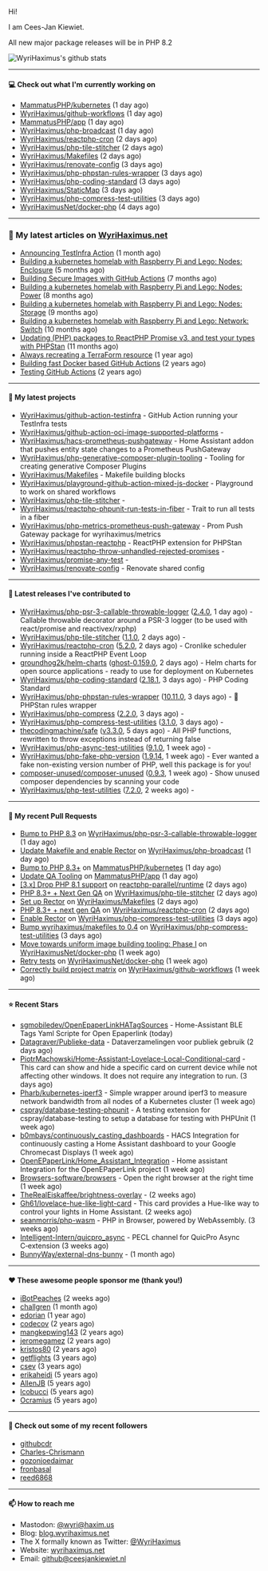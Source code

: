 Hi!

I am Cees-Jan Kiewiet.

All new major package releases will be in PHP 8.2

![WyriHaximus's github stats](https://github-readme-stats.vercel.app/api?username=WyriHaximus&show_icons=true)

---

#### 💻 Check out what I'm currently working on

- [MammatusPHP/kubernetes](https://github.com/MammatusPHP/kubernetes) (1 day ago)
- [WyriHaximus/github-workflows](https://github.com/WyriHaximus/github-workflows) (1 day ago)
- [MammatusPHP/app](https://github.com/MammatusPHP/app) (1 day ago)
- [WyriHaximus/php-broadcast](https://github.com/WyriHaximus/php-broadcast) (1 day ago)
- [WyriHaximus/reactphp-cron](https://github.com/WyriHaximus/reactphp-cron) (2 days ago)
- [WyriHaximus/php-tile-stitcher](https://github.com/WyriHaximus/php-tile-stitcher) (2 days ago)
- [WyriHaximus/Makefiles](https://github.com/WyriHaximus/Makefiles) (2 days ago)
- [WyriHaximus/renovate-config](https://github.com/WyriHaximus/renovate-config) (3 days ago)
- [WyriHaximus/php-phpstan-rules-wrapper](https://github.com/WyriHaximus/php-phpstan-rules-wrapper) (3 days ago)
- [WyriHaximus/php-coding-standard](https://github.com/WyriHaximus/php-coding-standard) (3 days ago)
- [WyriHaximus/StaticMap](https://github.com/WyriHaximus/StaticMap) (3 days ago)
- [WyriHaximus/php-compress-test-utilities](https://github.com/WyriHaximus/php-compress-test-utilities) (3 days ago)
- [WyriHaximusNet/docker-php](https://github.com/WyriHaximusNet/docker-php) (4 days ago)

---

### 📜 My latest articles on [WyriHaximus.net](https://blog.wyrihaximus.net/)

- [Announcing TestInfra Action](https://blog.wyrihaximus.net/2025/03/announcing-testinfra-action/) (1 month ago)
- [Building a kubernetes homelab with Raspberry Pi and Lego: Nodes: Enclosure](https://blog.wyrihaximus.net/2024/12/building-a-kubernetes-homelab-with-raspberry-pies-and-lego-nodes-enclosure/) (5 months ago)
- [Building Secure Images with GitHub Actions](https://blog.wyrihaximus.net/2024/10/building-secure-images-with-github-actions/) (7 months ago)
- [Building a kubernetes homelab with Raspberry Pi and Lego: Nodes: Power](https://blog.wyrihaximus.net/2024/09/building-a-kubernetes-homelab-with-raspberry-pies-and-lego-nodes-power/) (8 months ago)
- [Building a kubernetes homelab with Raspberry Pi and Lego: Nodes: Storage](https://blog.wyrihaximus.net/2024/08/building-a-kubernetes-homelab-with-raspberry-pies-and-lego-nodes-storage/) (9 months ago)
- [Building a kubernetes homelab with Raspberry Pi and Lego: Network: Switch](https://blog.wyrihaximus.net/2024/07/building-a-kubernetes-homelab-with-raspberry-pies-and-lego-network-switch/) (10 months ago)
- [Updating (PHP) packages to ReactPHP Promise v3, and test your types with PHPStan](https://blog.wyrihaximus.net/2024/06/updating-php-packages-to-reactphp-promise-v3--and-test-your-types-with-phpstan/) (11 months ago)
- [Always recreating a TerraForm resource](https://blog.wyrihaximus.net/2024/04/always-recreating-a-terraform-resource/) (1 year ago)
- [Building fast Docker based GitHub Actions](https://blog.wyrihaximus.net/2023/03/building-fast-docker-based-github-actions/) (2 years ago)
- [Testing GitHub Actions](https://blog.wyrihaximus.net/2023/03/testing-github-actions/) (2 years ago)

---

#### 🌱 My latest projects

- [WyriHaximus/github-action-testinfra](https://github.com/WyriHaximus/github-action-testinfra) - GitHub Action running your TestInfra tests
- [WyriHaximus/github-action-oci-image-supported-platforms](https://github.com/WyriHaximus/github-action-oci-image-supported-platforms) - 
- [WyriHaximus/hacs-prometheus-pushgateway](https://github.com/WyriHaximus/hacs-prometheus-pushgateway) - Home Assistant addon that pushes entity state changes to a Prometheus PushGateway
- [WyriHaximus/php-generative-composer-plugin-tooling](https://github.com/WyriHaximus/php-generative-composer-plugin-tooling) - Tooling for creating generative Composer Plugins
- [WyriHaximus/Makefiles](https://github.com/WyriHaximus/Makefiles) - Makefile building blocks
- [WyriHaximus/playground-github-action-mixed-js-docker](https://github.com/WyriHaximus/playground-github-action-mixed-js-docker) - Playground to work on shared workflows
- [WyriHaximus/php-tile-stitcher](https://github.com/WyriHaximus/php-tile-stitcher) - 
- [WyriHaximus/reactphp-phpunit-run-tests-in-fiber](https://github.com/WyriHaximus/reactphp-phpunit-run-tests-in-fiber) - Trait to run all tests in a fiber
- [WyriHaximus/php-metrics-prometheus-push-gateway](https://github.com/WyriHaximus/php-metrics-prometheus-push-gateway) - Prom Push Gateway package for wyrihaximus/metrics
- [WyriHaximus/phpstan-reactphp](https://github.com/WyriHaximus/phpstan-reactphp) - ReactPHP extension for PHPStan
- [WyriHaximus/reactphp-throw-unhandled-rejected-promises](https://github.com/WyriHaximus/reactphp-throw-unhandled-rejected-promises) - 
- [WyriHaximus/promise-any-test](https://github.com/WyriHaximus/promise-any-test) - 
- [WyriHaximus/renovate-config](https://github.com/WyriHaximus/renovate-config) - Renovate shared config

---

#### 🔭 Latest releases I've contributed to

- [WyriHaximus/php-psr-3-callable-throwable-logger](https://github.com/WyriHaximus/php-psr-3-callable-throwable-logger) ([2.4.0](https://github.com/WyriHaximus/php-psr-3-callable-throwable-logger/releases/tag/2.4.0), 1 day ago) - Callable throwable decorator around a PSR-3 logger (to be used with react/promise and reactivex/rxphp)
- [WyriHaximus/php-tile-stitcher](https://github.com/WyriHaximus/php-tile-stitcher) ([1.1.0](https://github.com/WyriHaximus/php-tile-stitcher/releases/tag/1.1.0), 2 days ago) - 
- [WyriHaximus/reactphp-cron](https://github.com/WyriHaximus/reactphp-cron) ([5.2.0](https://github.com/WyriHaximus/reactphp-cron/releases/tag/5.2.0), 2 days ago) - Cronlike scheduler running inside a ReactPHP Event Loop
- [groundhog2k/helm-charts](https://github.com/groundhog2k/helm-charts) ([ghost-0.159.0](https://github.com/groundhog2k/helm-charts/releases/tag/ghost-0.159.0), 2 days ago) - Helm charts for open source applications - ready to use for deployment on Kubernetes
- [WyriHaximus/php-coding-standard](https://github.com/WyriHaximus/php-coding-standard) ([2.18.1](https://github.com/WyriHaximus/php-coding-standard/releases/tag/2.18.1), 3 days ago) - PHP Coding Standard
- [WyriHaximus/php-phpstan-rules-wrapper](https://github.com/WyriHaximus/php-phpstan-rules-wrapper) ([10.11.0](https://github.com/WyriHaximus/php-phpstan-rules-wrapper/releases/tag/10.11.0), 3 days ago) - 🌯 PHPStan rules wrapper
- [WyriHaximus/php-compress](https://github.com/WyriHaximus/php-compress) ([2.2.0](https://github.com/WyriHaximus/php-compress/releases/tag/2.2.0), 3 days ago) - 
- [WyriHaximus/php-compress-test-utilities](https://github.com/WyriHaximus/php-compress-test-utilities) ([3.1.0](https://github.com/WyriHaximus/php-compress-test-utilities/releases/tag/3.1.0), 3 days ago) - 
- [thecodingmachine/safe](https://github.com/thecodingmachine/safe) ([v3.3.0](https://github.com/thecodingmachine/safe/releases/tag/v3.3.0), 5 days ago) - All PHP functions, rewritten to throw exceptions instead of returning false
- [WyriHaximus/php-async-test-utilities](https://github.com/WyriHaximus/php-async-test-utilities) ([9.1.0](https://github.com/WyriHaximus/php-async-test-utilities/releases/tag/9.1.0), 1 week ago) - 
- [WyriHaximus/php-fake-php-version](https://github.com/WyriHaximus/php-fake-php-version) ([1.9.14](https://github.com/WyriHaximus/php-fake-php-version/releases/tag/1.9.14), 1 week ago) - Ever wanted a fake non-existing version number of PHP, well this package is for you!
- [composer-unused/composer-unused](https://github.com/composer-unused/composer-unused) ([0.9.3](https://github.com/composer-unused/composer-unused/releases/tag/0.9.3), 1 week ago) - Show unused composer dependencies by scanning your code
- [WyriHaximus/php-test-utilities](https://github.com/WyriHaximus/php-test-utilities) ([7.2.0](https://github.com/WyriHaximus/php-test-utilities/releases/tag/7.2.0), 2 weeks ago) - 

---

#### 🔨 My recent Pull Requests

- [Bump to PHP 8.3](https://github.com/WyriHaximus/php-psr-3-callable-throwable-logger/pull/46) on [WyriHaximus/php-psr-3-callable-throwable-logger](https://github.com/WyriHaximus/php-psr-3-callable-throwable-logger) (1 day ago)
- [Update Makefile and enable Rector](https://github.com/WyriHaximus/php-broadcast/pull/297) on [WyriHaximus/php-broadcast](https://github.com/WyriHaximus/php-broadcast) (1 day ago)
- [Bump to PHP 8.3&#43;](https://github.com/MammatusPHP/kubernetes/pull/6) on [MammatusPHP/kubernetes](https://github.com/MammatusPHP/kubernetes) (1 day ago)
- [Update QA Tooling](https://github.com/MammatusPHP/app/pull/38) on [MammatusPHP/app](https://github.com/MammatusPHP/app) (1 day ago)
- [[3.x] Drop PHP 8.1 support](https://github.com/reactphp-parallel/runtime/pull/69) on [reactphp-parallel/runtime](https://github.com/reactphp-parallel/runtime) (2 days ago)
- [PHP 8.3&#43; &#43; Next Gen QA](https://github.com/WyriHaximus/php-tile-stitcher/pull/18) on [WyriHaximus/php-tile-stitcher](https://github.com/WyriHaximus/php-tile-stitcher) (2 days ago)
- [Set up Rector](https://github.com/WyriHaximus/Makefiles/pull/23) on [WyriHaximus/Makefiles](https://github.com/WyriHaximus/Makefiles) (2 days ago)
- [PHP 8.3&#43; &#43; next gen QA](https://github.com/WyriHaximus/reactphp-cron/pull/88) on [WyriHaximus/reactphp-cron](https://github.com/WyriHaximus/reactphp-cron) (2 days ago)
- [Enable Rector](https://github.com/WyriHaximus/php-compress-test-utilities/pull/85) on [WyriHaximus/php-compress-test-utilities](https://github.com/WyriHaximus/php-compress-test-utilities) (3 days ago)
- [Bump wyrihaximus/makefiles to 0.4](https://github.com/WyriHaximus/php-compress-test-utilities/pull/84) on [WyriHaximus/php-compress-test-utilities](https://github.com/WyriHaximus/php-compress-test-utilities) (3 days ago)
- [Move towards uniform image building tooling: Phase I](https://github.com/WyriHaximusNet/docker-php/pull/277) on [WyriHaximusNet/docker-php](https://github.com/WyriHaximusNet/docker-php) (1 week ago)
- [Retry tests](https://github.com/WyriHaximusNet/docker-php/pull/276) on [WyriHaximusNet/docker-php](https://github.com/WyriHaximusNet/docker-php) (1 week ago)
- [Correctly build project matrix](https://github.com/WyriHaximus/github-workflows/pull/70) on [WyriHaximus/github-workflows](https://github.com/WyriHaximus/github-workflows) (1 week ago)

---

#### ⭐ Recent Stars

- [sgmobiledev/OpenEpaperLinkHATagSources](https://github.com/sgmobiledev/OpenEpaperLinkHATagSources) - Home-Assistant BLE Tags Yaml Scripte for Open Epaperlink  (today)
- [Datagraver/Publieke-data](https://github.com/Datagraver/Publieke-data) - Dataverzamelingen voor publiek gebruik (2 days ago)
- [PiotrMachowski/Home-Assistant-Lovelace-Local-Conditional-card](https://github.com/PiotrMachowski/Home-Assistant-Lovelace-Local-Conditional-card) - This card can show and hide a specific card on current device while not affecting other windows. It does not require any integration to run. (3 days ago)
- [Pharb/kubernetes-iperf3](https://github.com/Pharb/kubernetes-iperf3) - Simple wrapper around iperf3 to measure network bandwidth from all nodes of a Kubernetes cluster (1 week ago)
- [cspray/database-testing-phpunit](https://github.com/cspray/database-testing-phpunit) - A testing extension for cspray/database-testing to setup a database for testing with PHPUnit (1 week ago)
- [b0mbays/continuously_casting_dashboards](https://github.com/b0mbays/continuously_casting_dashboards) - HACS Integration for continuously casting a Home Assistant dashboard to your Google Chromecast Displays (1 week ago)
- [OpenEPaperLink/Home_Assistant_Integration](https://github.com/OpenEPaperLink/Home_Assistant_Integration) - Home assistant Integration for the OpenEPaperLink project (1 week ago)
- [Browsers-software/browsers](https://github.com/Browsers-software/browsers) - Open the right browser at the right time (1 week ago)
- [TheRealEiskaffee/brightness-overlay](https://github.com/TheRealEiskaffee/brightness-overlay) -  (2 weeks ago)
- [Gh61/lovelace-hue-like-light-card](https://github.com/Gh61/lovelace-hue-like-light-card) - This card provides a Hue-like way to control your lights in Home Assistant. (2 weeks ago)
- [seanmorris/php-wasm](https://github.com/seanmorris/php-wasm) - PHP in Browser, powered by WebAssembly. (3 weeks ago)
- [Intelligent-Intern/quicpro_async](https://github.com/Intelligent-Intern/quicpro_async) - PECL channel for QuicPro Async C‑extension (3 weeks ago)
- [BunnyWay/external-dns-bunny](https://github.com/BunnyWay/external-dns-bunny) -  (1 month ago)

---

#### ❤️ These awesome people sponsor me (thank you!)

- [iBotPeaches](https://github.com/iBotPeaches) (2 weeks ago)
- [challgren](https://github.com/challgren) (1 month ago)
- [edorian](https://github.com/edorian) (1 year ago)
- [codecov](https://github.com/codecov) (2 years ago)
- [mangkepwing143](https://github.com/mangkepwing143) (2 years ago)
- [jeromegamez](https://github.com/jeromegamez) (2 years ago)
- [kristos80](https://github.com/kristos80) (2 years ago)
- [getflights](https://github.com/getflights) (3 years ago)
- [csev](https://github.com/csev) (3 years ago)
- [erikaheidi](https://github.com/erikaheidi) (5 years ago)
- [AllenJB](https://github.com/AllenJB) (5 years ago)
- [lcobucci](https://github.com/lcobucci) (5 years ago)
- [Ocramius](https://github.com/Ocramius) (5 years ago)

---

#### 👯 Check out some of my recent followers

- [githubcdr](https://github.com/githubcdr)
- [Charles-Chrismann](https://github.com/Charles-Chrismann)
- [gozonjoedaimar](https://github.com/gozonjoedaimar)
- [fronbasal](https://github.com/fronbasal)
- [reed6868](https://github.com/reed6868)

---

#### 📫 How to reach me

- Mastodon: [@wyri@haxim.us](https://toot-toot.wyrihaxim.us/@wyri)
- Blog: [blog.wyrihaximus.net](https://blog.wyrihaximus.net/)
- The X formally known as Twitter: [@WyriHaximus](https://twitter.com/WyriHaximus)
- Website: [wyrihaximus.net](https://wyrihaximus.net/)
- Email: [github@ceesjankiewiet.nl](mailto:github@ceesjankiewiet.nl)
